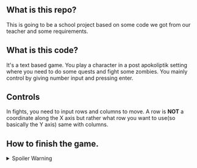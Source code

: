 ## What is this repo?
This is going to be a school project based on some code we got from our teacher and some requirements.

## What is this code?
It's a text based game. You play a character in a post apokoliptik setting where you need to do some quests and fight some zombies. You mainly control by giving number input and pressing enter. 

## Controls
In fights, you need to input rows and columns to move. A row is **NOT** a coordinate along the X axis but rather what row you want to use(so basically the Y axis) same with columns.


## How to finish the game.
<details>
  <summary>Spoiler Warning</summary>

First you need talke to the Person you meet in front of the smoke wall.
Then chose to go to the crossroad and then go to the abandoned kiosk.
There you need to fight the shop owner who is now a zombie.
Then go back to the crossroad and then to the smoky wall.
Talk to the Person and they will let you through.

Then you will need to enter the Ernst August Galerie.
You can then just exit instantly back to the Ernst August Plaza.
There you need to open the hidden compartment.
Then enter the HBF.

Now you will need to fight through 5 rooms with enemy. 
Don't worry if you die you respawn at the shop.
There you can buy upgrades until you are able to clear all 5 rooms.

Then just choose to ignore the growl.

Then you are going to have to solve some puzzles.
Puzzle 1 answer = 1. Check if the printer cables are securely connected.
Puzzle 2 answer = 800 or 150
Puzzle 2 answer = 1. Synchronise the display system with the central database.
Then you continue to then End.

After the text you can choose between 2 options.
If you choose 1 you will reset the game and start from the beginning.
If you choose 2 you will die and the game ends.

</details>